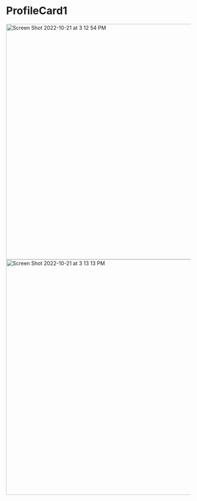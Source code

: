 # ProfileCard1
<img width="643" alt="Screen Shot 2022-10-21 at 3 12 54 PM" src="https://user-images.githubusercontent.com/110871707/197275336-4ad0ed47-c11c-4f01-a63c-eef8aa92a54c.png">
<img width="643" alt="Screen Shot 2022-10-21 at 3 13 13 PM" src="https://user-images.githubusercontent.com/110871707/197275342-365654de-d442-401b-84cd-4fe469706bfe.png">
